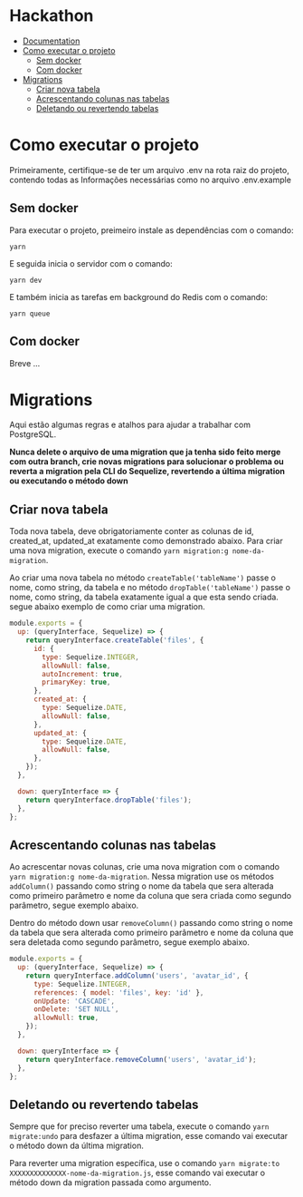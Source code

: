 # Hackathon

- [Documentation](https://hackathon-doc.netlify.com/)
- [Como executar o projeto](#Como-executar-o-projeto)
  - [Sem docker](#sem-docker)
  - [Com docker](#com-docker)
- [Migrations](#migration)
  - [Criar nova tabela](#Criar-nova-tabela)
  - [Acrescentando colunas nas tabelas](#Acrescentando-colunas-nas-tabelass)
  - [Deletando ou revertendo tabelas](#Deletando-ou-revertendo-tabelas)

# Como executar o projeto

Primeiramente, certifique-se de ter um arquivo .env na rota raiz do projeto, contendo todas as Informações necessárias como no arquivo .env.example

## Sem docker

Para executar o projeto, preimeiro instale as dependências com o comando:

```
yarn
```

E seguida inicia o servidor com o comando:

```
yarn dev
```

E também inicia as tarefas em background do Redis com o comando:

```
yarn queue
```

## Com docker

Breve ...

# Migrations

Aqui estão algumas regras e atalhos para ajudar a trabalhar com PostgreSQL.

**Nunca delete o arquivo de uma migration que ja tenha sido feito merge com outra branch, crie novas migrations para solucionar o problema ou reverta a migration pela CLI do Sequelize, revertendo a última migration ou executando o método down**

## Criar nova tabela

Toda nova tabela, deve obrigatoriamente conter as colunas de id, created_at, updated_at exatamente como demonstrado abaixo. Para criar uma nova migration, execute o comando `yarn migration:g nome-da-migration`.

Ao criar uma nova tabela no método `createTable('tableName')` passe o nome, como string, da tabela e no método `dropTable('tableName')` passe o nome, como string, da tabela exatamente igual a que esta sendo criada. segue abaixo exemplo de como criar uma migration.

```js
module.exports = {
  up: (queryInterface, Sequelize) => {
    return queryInterface.createTable('files', {
      id: {
        type: Sequelize.INTEGER,
        allowNull: false,
        autoIncrement: true,
        primaryKey: true,
      },
      created_at: {
        type: Sequelize.DATE,
        allowNull: false,
      },
      updated_at: {
        type: Sequelize.DATE,
        allowNull: false,
      },
    });
  },

  down: queryInterface => {
    return queryInterface.dropTable('files');
  },
};
```

## Acrescentando colunas nas tabelas

Ao acrescentar novas colunas, crie uma nova migration com o comando `yarn migration:g nome-da-migration`. Nessa migration use os métodos `addColumn()` passando como string o nome da tabela que sera alterada como primeiro parâmetro e nome da coluna que sera criada como segundo parâmetro, segue exemplo abaixo.

Dentro do método down usar `removeColumn()` passando como string o nome da tabela que sera alterada como primeiro parâmetro e nome da coluna que sera deletada como segundo parâmetro, segue exemplo abaixo.

```js
module.exports = {
  up: (queryInterface, Sequelize) => {
    return queryInterface.addColumn('users', 'avatar_id', {
      type: Sequelize.INTEGER,
      references: { model: 'files', key: 'id' },
      onUpdate: 'CASCADE',
      onDelete: 'SET NULL',
      allowNull: true,
    });
  },

  down: queryInterface => {
    return queryInterface.removeColumn('users', 'avatar_id');
  },
};
```

## Deletando ou revertendo tabelas

Sempre que for preciso reverter uma tabela, execute o comando `yarn migrate:undo` para desfazer a última migration, esse comando vai executar o método down da última migration.

Para reverter uma migration específica, use o comando `yarn migrate:to XXXXXXXXXXXXXX-nome-da-migration.js`, esse comando vai executar o método down da migration passada como argumento.
